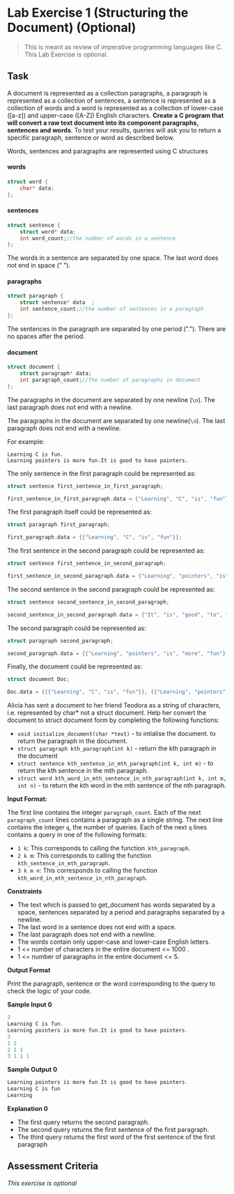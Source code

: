 # Lab Exercise 1 (Structuring the Document) (Optional)

> This is meant as review of imperative programming languages like C. This Lab Exercise is optional.

## Task

A document is represented as a collection paragraphs, a paragraph is represented as a collection of sentences, a sentence is represented as a collection of words and a word is represented as a collection of lower-case ([a-z]) and upper-case ([A-Z]) English characters. **Create a C program that will convert a raw text document into its component paragraphs, sentences and words**. To test your results, queries will ask you to return a specific paragraph, sentence or word as described below. 

Words, sentences and paragraphs are represented using C structures

#### words

```C
struct word {
    char* data;
};
```

#### sentences

```c
struct sentence {
    struct word* data;
    int word_count;//the number of words in a sentence
};
```

The words in a sentence are separated by one space. The last word does not end in space (" ").

#### paragraphs

```c
struct paragraph {
    struct sentence* data  ;
    int sentence_count;//the number of sentences in a paragraph
};
```

The sentences in the paragraph are separated by one period ("."). There are no spaces after the period.

#### document

```c
struct document {
    struct paragraph* data;
    int paragraph_count;//the number of paragraphs in document
};
```

The paragraphs in the document are separated by one newline (`\n`). The last paragraph does not end with a newline.

The paragraphs in the document are separated by one newline(`\n`). The last paragraph does not end with a newline.

For example:

```
Learning C is fun. 
Learning pointers is more fun.It is good to have pointers.
```

The only sentence in the first paragraph could be represented as:

```c
struct sentence first_sentence_in_first_paragraph;

first_sentence_in_first_paragraph.data = {"Learning", "C", "is", "fun"};
```

The first paragraph itself could be represented as:

```c
struct paragraph first_paragraph;

first_paragraph.data = {{"Learning", "C", "is", "fun"}};
```

The first sentence in the second paragraph could be represented as:

```c
struct sentence first_sentence_in_second_paragraph;

first_sentence_in_second_paragraph.data = {"Learning", "pointers", "is", "more", "fun"};
```

The second sentence in the second paragraph could be represented as:

```c
struct sentence second_sentence_in_second_paragraph;

second_sentence_in_second_paragraph.data = {"It", "is", "good", "to", "have", "pointers"};
```

The second paragraph could be represented as:

```c
struct paragraph second_paragraph;

second_paragraph.data = {{"Learning", "pointers", "is", "more", "fun"}, {"It", "is", "good", "to", "have", "pointers"}};
```

Finally, the document could be represented as:

```c
struct document Doc;

Doc.data = {{{"Learning", "C", "is", "fun"}}, {{"Learning", "pointers", "is", "more", "fun"}, {"It", "is", "good", "to", "have", "pointers"}}};
```

Alicia has sent a document to her friend Teodora as a string of characters, i.e. represented by char*  not a struct document. Help her convert the document to struct document  form by completing the following functions:

- `void initialize_document(char *text)` - to intialise the document.  to return the  paragraph in the document.
- `struct paragraph kth_paragraph(int k)` - return the kth paragraph in the document
- `struct sentence kth_sentence_in_mth_paragraph(int k, int m)` - to return the  kth sentence in the mth paragraph.
- `struct word kth_word_in_mth_sentence_in_nth_paragraph(int k, int m, int n)` - to return the kth word in the  mth sentence of the nth paragraph.

**Input Format:**

The first line contains the integer `paragraph_count`.  Each of the next `paragraph_count` lines contains a paragraph as a single string. The next line contains the integer `q`, the number of queries. Each of the next `q` lines contains a query in one of the following formats:

- `1 k`: This corresponds to calling the function` kth_paragraph`.
- `2 k m`: This corresponds to calling the function `kth_sentence_in_mth_paragraph`.
- `3 k m n`: This corresponds to calling the function `kth_word_in_mth_sentence_in_nth_paragraph`.

**Constraints**

- The text which is passed to get_document  has words separated by a space, sentences separated by a period and paragraphs separated by a newline.
- The last word in a sentence does not end with a space.
- The last paragraph does not end with a newline.
- The words contain only upper-case and lower-case English letters.
- 1 <= number of characters in the entire document <= 1000 .
- 1 <=  number of paragraphs in the entire document <= 5.

**Output Format**

Print the paragraph, sentence or the word corresponding to the query to check the logic of your code.

**Sample Input 0**

```c
2
Learning C is fun.
Learning pointers is more fun.It is good to have pointers.
3
1 2
2 1 1
3 1 1 1

```

**Sample Output 0**

```c
Learning pointers is more fun.It is good to have pointers.
Learning C is fun
Learning
```

**Explanation 0**

- The first query returns the second paragraph.  
- The second query returns the first sentence of the first paragraph. 
- The third query returns the first word of the first sentence of the first paragraph

## Assessment Criteria

*This exercise is optional*
